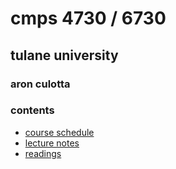 # cmps 4730 / 6730
## tulane university
### aron culotta

### contents

- [course schedule](Schedule.md)
- [lecture notes](lec)
- [readings](read)
